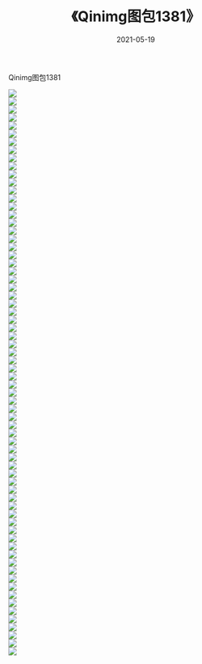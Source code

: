 ﻿---
layout: post
title:  《Qinimg图包1381》
date:   2021-05-19
img: http://imgx.orgx.ga/Qinimg图包/Qinimg图包1381/000.jpg
categories: [美女, 清纯, 唯美]
---

Qinimg图包1381

 ![](http://imgx.orgx.ga/Qinimg图包/Qinimg图包1381/001.jpg) <br>![](http://imgx.orgx.ga/Qinimg图包/Qinimg图包1381/002.jpg) <br>![](http://imgx.orgx.ga/Qinimg图包/Qinimg图包1381/003.jpg) <br>![](http://imgx.orgx.ga/Qinimg图包/Qinimg图包1381/004.jpg) <br>![](http://imgx.orgx.ga/Qinimg图包/Qinimg图包1381/005.jpg) <br>![](http://imgx.orgx.ga/Qinimg图包/Qinimg图包1381/006.jpg) <br>![](http://imgx.orgx.ga/Qinimg图包/Qinimg图包1381/007.jpg) <br>![](http://imgx.orgx.ga/Qinimg图包/Qinimg图包1381/008.jpg) <br>![](http://imgx.orgx.ga/Qinimg图包/Qinimg图包1381/009.jpg) <br>![](http://imgx.orgx.ga/Qinimg图包/Qinimg图包1381/010.jpg) <br>![](http://imgx.orgx.ga/Qinimg图包/Qinimg图包1381/011.jpg) <br>![](http://imgx.orgx.ga/Qinimg图包/Qinimg图包1381/012.jpg) <br>![](http://imgx.orgx.ga/Qinimg图包/Qinimg图包1381/013.jpg) <br>![](http://imgx.orgx.ga/Qinimg图包/Qinimg图包1381/014.jpg) <br>![](http://imgx.orgx.ga/Qinimg图包/Qinimg图包1381/015.jpg) <br>![](http://imgx.orgx.ga/Qinimg图包/Qinimg图包1381/016.jpg) <br>![](http://imgx.orgx.ga/Qinimg图包/Qinimg图包1381/017.jpg) <br>![](http://imgx.orgx.ga/Qinimg图包/Qinimg图包1381/018.jpg) <br>![](http://imgx.orgx.ga/Qinimg图包/Qinimg图包1381/019.jpg) <br>![](http://imgx.orgx.ga/Qinimg图包/Qinimg图包1381/020.jpg) <br>![](http://imgx.orgx.ga/Qinimg图包/Qinimg图包1381/021.jpg) <br>![](http://imgx.orgx.ga/Qinimg图包/Qinimg图包1381/022.jpg) <br>![](http://imgx.orgx.ga/Qinimg图包/Qinimg图包1381/023.jpg) <br>![](http://imgx.orgx.ga/Qinimg图包/Qinimg图包1381/024.jpg) <br>![](http://imgx.orgx.ga/Qinimg图包/Qinimg图包1381/025.jpg) <br>![](http://imgx.orgx.ga/Qinimg图包/Qinimg图包1381/026.jpg) <br>![](http://imgx.orgx.ga/Qinimg图包/Qinimg图包1381/027.jpg) <br>![](http://imgx.orgx.ga/Qinimg图包/Qinimg图包1381/028.jpg) <br>![](http://imgx.orgx.ga/Qinimg图包/Qinimg图包1381/029.jpg) <br>![](http://imgx.orgx.ga/Qinimg图包/Qinimg图包1381/030.jpg) <br>![](http://imgx.orgx.ga/Qinimg图包/Qinimg图包1381/031.jpg) <br>![](http://imgx.orgx.ga/Qinimg图包/Qinimg图包1381/032.jpg) <br>![](http://imgx.orgx.ga/Qinimg图包/Qinimg图包1381/033.jpg) <br>![](http://imgx.orgx.ga/Qinimg图包/Qinimg图包1381/034.jpg) <br>![](http://imgx.orgx.ga/Qinimg图包/Qinimg图包1381/035.jpg) <br>![](http://imgx.orgx.ga/Qinimg图包/Qinimg图包1381/036.jpg) <br>![](http://imgx.orgx.ga/Qinimg图包/Qinimg图包1381/037.jpg) <br>![](http://imgx.orgx.ga/Qinimg图包/Qinimg图包1381/038.jpg) <br>![](http://imgx.orgx.ga/Qinimg图包/Qinimg图包1381/039.jpg) <br>![](http://imgx.orgx.ga/Qinimg图包/Qinimg图包1381/040.jpg) <br>![](http://imgx.orgx.ga/Qinimg图包/Qinimg图包1381/041.jpg) <br>![](http://imgx.orgx.ga/Qinimg图包/Qinimg图包1381/042.jpg) <br>![](http://imgx.orgx.ga/Qinimg图包/Qinimg图包1381/043.jpg) <br>![](http://imgx.orgx.ga/Qinimg图包/Qinimg图包1381/044.jpg) <br>![](http://imgx.orgx.ga/Qinimg图包/Qinimg图包1381/045.jpg) <br>![](http://imgx.orgx.ga/Qinimg图包/Qinimg图包1381/046.jpg) <br>![](http://imgx.orgx.ga/Qinimg图包/Qinimg图包1381/047.jpg) <br>![](http://imgx.orgx.ga/Qinimg图包/Qinimg图包1381/048.jpg) <br>![](http://imgx.orgx.ga/Qinimg图包/Qinimg图包1381/049.jpg) <br>![](http://imgx.orgx.ga/Qinimg图包/Qinimg图包1381/050.jpg) <br>![](http://imgx.orgx.ga/Qinimg图包/Qinimg图包1381/051.jpg) <br>![](http://imgx.orgx.ga/Qinimg图包/Qinimg图包1381/052.jpg) <br>![](http://imgx.orgx.ga/Qinimg图包/Qinimg图包1381/053.jpg) <br>![](http://imgx.orgx.ga/Qinimg图包/Qinimg图包1381/054.jpg) <br>![](http://imgx.orgx.ga/Qinimg图包/Qinimg图包1381/055.jpg) <br>![](http://imgx.orgx.ga/Qinimg图包/Qinimg图包1381/056.jpg) <br>![](http://imgx.orgx.ga/Qinimg图包/Qinimg图包1381/057.jpg) <br>![](http://imgx.orgx.ga/Qinimg图包/Qinimg图包1381/058.jpg) <br>![](http://imgx.orgx.ga/Qinimg图包/Qinimg图包1381/059.jpg) <br>![](http://imgx.orgx.ga/Qinimg图包/Qinimg图包1381/060.jpg) <br>![](http://imgx.orgx.ga/Qinimg图包/Qinimg图包1381/061.jpg) <br>![](http://imgx.orgx.ga/Qinimg图包/Qinimg图包1381/062.jpg) <br>![](http://imgx.orgx.ga/Qinimg图包/Qinimg图包1381/063.jpg) <br>![](http://imgx.orgx.ga/Qinimg图包/Qinimg图包1381/064.jpg) <br>![](http://imgx.orgx.ga/Qinimg图包/Qinimg图包1381/065.jpg) <br>![](http://imgx.orgx.ga/Qinimg图包/Qinimg图包1381/066.jpg) <br>![](http://imgx.orgx.ga/Qinimg图包/Qinimg图包1381/067.jpg) <br>![](http://imgx.orgx.ga/Qinimg图包/Qinimg图包1381/068.jpg) <br>![](http://imgx.orgx.ga/Qinimg图包/Qinimg图包1381/069.jpg) <br>![](http://imgx.orgx.ga/Qinimg图包/Qinimg图包1381/070.jpg) <br>